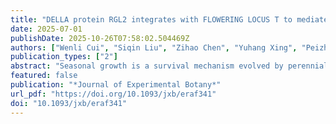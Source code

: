 ```yaml
---
title: "DELLA protein RGL2 integrates with FLOWERING LOCUS T to mediate growth and seasonal dormancy in poplar"
date: 2025-07-01
publishDate: 2025-10-26T07:58:02.504469Z
authors: ["Wenli Cui", "Siqin Liu", "Zihao Chen", "Yuhang Xing", "Peizhi Yu", "Jinlu Zhao", "Jiaxin Li", "Lucas Gutierrez Rodriguez", "Víctor Resco de Dios", "Yinan Yao", "Yongfeng Gao"]
publication_types: ["2"]
abstract: "Seasonal growth is a survival mechanism evolved by perennial trees in the process of adaptation to different latitudinal and seasonal climate changes. Gibberellins (GAs) participate in the induction of dormancy and bud break in trees. DELLA proteins may modulate GA signaling, but their role in regulating seasonal growth of poplar has not been elucidated yet. In this study, we identified a key gene encoding a DELLA protein, PtoRGL2, which was mainly expressed in the apical buds of poplar, and was regulated by photoperiod and low temperature, showing a typical diurnal expression rhythm. Functional analysis revealed that overexpression of PtoRGL2 and its variants lacking different functional domains (PtoRGL2ΔDELLA and PtoRGL2ΔGRAS) regulates the growth and xylem development of transgenic poplar. PtoRGL2 promoted short-day-induced bud dormancy and suppressed cold-mediated bud break, via negative regulation of FLOWERING LOCUS T1 (FT1) and FT2 expression, respectively. Additionally, PtoRGL2 may directly interact with FT1 and FT2, and its GRAS domain is essential for this interaction and inhibition of activity. These findings contribute to the molecular understanding of both GA and FT pathways, and how they jointly regulate the seasonal growth in poplar."
featured: false
publication: "*Journal of Experimental Botany*"
url_pdf: "https://doi.org/10.1093/jxb/eraf341"
doi: "10.1093/jxb/eraf341"
---
```


